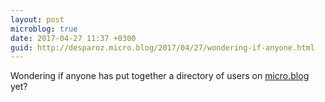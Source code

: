 ```yaml
---
layout: post
microblog: true
date: 2017-04-27 11:37 +0300
guid: http://desparoz.micro.blog/2017/04/27/wondering-if-anyone.html
---
```

Wondering if anyone has put together a directory of users on [micro.blog](http://micro.blog) yet?

